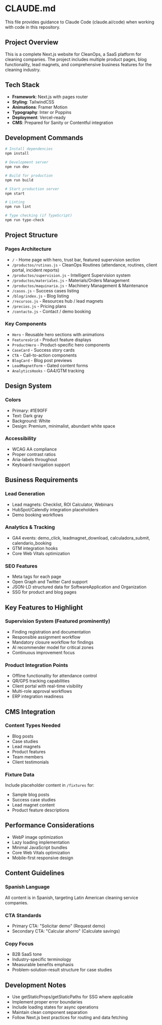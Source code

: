 # CLAUDE.md

This file provides guidance to Claude Code (claude.ai/code) when working with code in this repository.

## Project Overview

This is a complete Next.js website for CleanOps, a SaaS platform for cleaning companies. The project includes multiple product pages, blog functionality, lead magnets, and comprehensive business features for the cleaning industry.

## Tech Stack

- **Framework**: Next.js with pages router
- **Styling**: TailwindCSS
- **Animations**: Framer Motion
- **Typography**: Inter or Poppins
- **Deployment**: Vercel-ready
- **CMS**: Prepared for Sanity or Contentful integration

## Development Commands

```bash
# Install dependencies
npm install

# Development server
npm run dev

# Build for production
npm run build

# Start production server
npm start

# Linting
npm run lint

# Type checking (if TypeScript)
npm run type-check
```

## Project Structure

### Pages Architecture
- `/` - Home page with hero, trust bar, featured supervision section
- `/productos/rutinas.js` - CleanOps Routines (attendance, routines, client portal, incident reports)
- `/productos/supervision.js` - Intelligent Supervision system
- `/productos/materiales.js` - Materials/Orders Management
- `/productos/maquinaria.js` - Machinery Management & Maintenance
- `/casos.js` - Success cases listing
- `/blog/index.js` - Blog listing
- `/recursos.js` - Resources hub / lead magnets
- `/precios.js` - Pricing plans
- `/contacto.js` - Contact / demo booking

### Key Components
- `Hero` - Reusable hero sections with animations
- `FeaturesGrid` - Product feature displays
- `ProductHero` - Product-specific hero components
- `CaseCard` - Success story cards
- `CTA` - Call-to-action components
- `BlogCard` - Blog post previews
- `LeadMagnetForm` - Gated content forms
- `AnalyticsHooks` - GA4/GTM tracking

## Design System

### Colors
- Primary: #1E90FF
- Text: Dark gray
- Background: White
- Design: Premium, minimalist, abundant white space

### Accessibility
- WCAG AA compliance
- Proper contrast ratios
- Aria-labels throughout
- Keyboard navigation support

## Business Requirements

### Lead Generation
- Lead magnets: Checklist, ROI Calculator, Webinars
- HubSpot/Calendly integration placeholders
- Demo booking workflows

### Analytics & Tracking
- GA4 events: demo_click, leadmagnet_download, calculadora_submit, calendario_booking
- GTM integration hooks
- Core Web Vitals optimization

### SEO Features
- Meta tags for each page
- Open Graph and Twitter Card support
- JSON-LD structured data for SoftwareApplication and Organization
- SSG for product and blog pages

## Key Features to Highlight

### Supervision System (Featured prominently)
- Finding registration and documentation
- Responsible assignment workflow
- Mandatory closure workflow for findings
- AI recommender model for critical zones
- Continuous improvement focus

### Product Integration Points
- Offline functionality for attendance control
- QR/GPS tracking capabilities
- Client portal with real-time visibility
- Multi-role approval workflows
- ERP integration readiness

## CMS Integration

### Content Types Needed
- Blog posts
- Case studies
- Lead magnets
- Product features
- Team members
- Client testimonials

### Fixture Data
Include placeholder content in `/fixtures` for:
- Sample blog posts
- Success case studies
- Lead magnet content
- Product feature descriptions

## Performance Considerations

- WebP image optimization
- Lazy loading implementation
- Minimal JavaScript bundles
- Core Web Vitals optimization
- Mobile-first responsive design

## Content Guidelines

### Spanish Language
All content is in Spanish, targeting Latin American cleaning service companies.

### CTA Standards
- Primary CTA: "Solicitar demo" (Request demo)
- Secondary CTA: "Calcular ahorro" (Calculate savings)

### Copy Focus
- B2B SaaS tone
- Industry-specific terminology
- Measurable benefits emphasis
- Problem-solution-result structure for case studies

## Development Notes

- Use getStaticProps/getStaticPaths for SSG where applicable
- Implement proper error boundaries
- Include loading states for async operations
- Maintain clean component separation
- Follow Next.js best practices for routing and data fetching